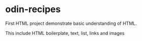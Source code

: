 # odin-recipes
First HTML project demonstrate basic understanding of HTML.

This include HTML boilerplate, text, list, links and images
